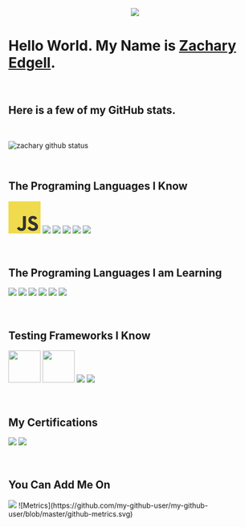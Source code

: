 <p align="center">
    <img src="https://i.imgur.com/UoeoL7j.gif" width="%100">
</p>

<h1>Hello World. My Name is <a href="https://github.com/zedgell/zedgell">Zachary Edgell</a>.</h1>
<br/>
<h2>Here is a few of my GitHub stats.</h2>
<br/>

![zachary github status](https://github-readme-stats.vercel.app/api?username=zedgell&show_icons=true&count_private=true&theme=radical)

<br/>
<h2>The Programing Languages I Know</h2>
<div horizontal layout>
    <img src="https://github.com/zedgell/zedgell/blob/master/images/js.png?raw=true">
    <img src="https://github.com/abranhe/programming-languages-logos/blob/master/src/java/java_64x64.png?raw=true">
    <img src="https://github.com/abranhe/programming-languages-logos/blob/master/src/csharp/csharp_64x64.png?raw=true">
    <img src="https://github.com/abranhe/programming-languages-logos/blob/master/src/ruby/ruby_64x64.png?raw=true">
    <img src="https://github.com/abranhe/programming-languages-logos/blob/master/src/python/python_64x64.png?raw=true">
    <img src="https://www.opencodez.com/wp-content/uploads/2018/04/Learning-Apex-Salesforce.png" height="80">
</div>
<br/>
<br/>
<h2>The Programing Languages I am Learning</h2>
<div horizontal layout>
    <img src="https://github.com/abranhe/programming-languages-logos/blob/master/src/cpp/cpp_64x64.png?raw=true">
    <img src="https://github.com/abranhe/programming-languages-logos/blob/master/src/go/go_64x64.png?raw=true">
    <img src="https://github.com/abranhe/programming-languages-logos/blob/master/src/kotlin/kotlin_64x64.png?raw=true">
    <img src="https://github.com/abranhe/programming-languages-logos/blob/master/src/swift/swift_64x64.png?raw=true">
    <img src="https://github.com/abranhe/programming-languages-logos/blob/master/src/typescript/typescript_64x64.png?raw=true">
    <img src="https://github.com/abranhe/programming-languages-logos/blob/master/src/r/r_64x64.png?raw=true">
</div>
<br/>
<br/>
<h2>Testing Frameworks I Know</h2>
<div horizontal layout>
    <img src="https://seeklogo.com/images/J/jest-logo-F9901EBBF7-seeklogo.com.png" height="64" width="64">
    <img src="https://media-exp1.licdn.com/dms/image/C4E0BAQGhE8jNwjlc3w/company-logo_200_200/0?e=2159024400&v=beta&t=m3__yH3XkXB6LZrEtkIhqSomEsJtJBRL9NaCMTfmDOg" height="64" width="64">
    <img src="https://junit.org/junit4/images/junit5-banner.png" height="64">
    <img src="https://www.selenium.dev/images/selenium_logo_square_green.png" height="64">
</div>
<br/>
<br/>
<h2>My Certifications</h2>
<div horizontal layout>
    <a href="https://trailblazer.me/id/zedgell"><img src="https://drm--c.na114.content.force.com/servlet/servlet.ImageServer?id=0153k00000AH6hb&oid=00DF0000000gZsu&lastMod=1571903578000" height="100"></a>
    <a href="https://trailblazer.me/id/zedgell"><img src="https://drm--c.na114.content.force.com/servlet/servlet.ImageServer?id=0153k00000AH6rl&oid=00DF0000000gZsu&lastMod=1571914738000" height="100"></a>
</div>
<br/>
<br/>
<h2>You Can Add Me On</h2>
<a href="https://www.linkedin.com/in/zachary-edgell-44851015a"><img src="/zedgell/zedgell/raw/master/images/linkedin.png"></a>
![Metrics](https://github.com/my-github-user/my-github-user/blob/master/github-metrics.svg)
